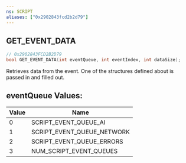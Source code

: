 ```yaml
---
ns: SCRIPT
aliases: ["0x2902843fcd2b2d79"]
---
```

## GET_EVENT_DATA

```c
// 0x2902843FCD2B2D79
bool GET_EVENT_DATA(int eventQueue, int eventIndex, int dataSize);
```

Retrieves data from the event. One of the structures defined about is passed in and filled out.

## eventQueue Values:
| Value | Name |
| --- | --- |
| 0 | SCRIPT_EVENT_QUEUE_AI |
| 1 | SCRIPT_EVENT_QUEUE_NETWORK |
| 2 | SCRIPT_EVENT_QUEUE_ERRORS |
| 3 | NUM_SCRIPT_EVENT_QUEUES |

